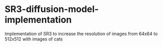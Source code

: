 # SR3-diffusion-model-implementation
Implementation of SR3 to increase the resolution of images from 64x64 to 512x512 with images of cats
